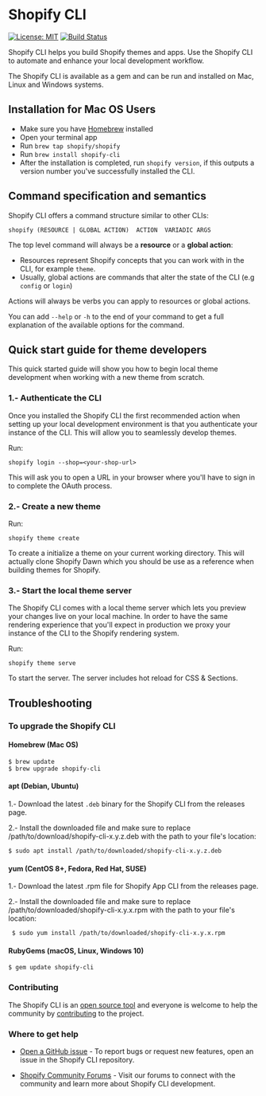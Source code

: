 # Shopify CLI

[![License: MIT](https://img.shields.io/badge/License-MIT-green.svg)](LICENSE.md)
[![Build Status](https://github.com/Shopify/shopify-cli/workflows/CI/badge.svg)](https://github.com/Shopify/shopify-cli/actions)


Shopify CLI helps you build Shopify themes and apps. Use the Shopify CLI to automate and enhance your local development workflow.

The Shopify CLI is available as a gem and can be run and installed on Mac, Linux and Windows systems. 

## Installation for Mac OS Users

- Make sure you have [Homebrew](https://brew.sh/) installed
- Open your terminal app
- Run `brew tap shopify/shopify`
- Run `brew install shopify-cli`
- After the installation is completed, run `shopify version`, if this outputs a version number you've successfully installed the CLI.

## Command specification and semantics

Shopify CLI offers a command structure similar to other CLIs:

`shopify (RESOURCE | GLOBAL ACTION)  ACTION  VARIADIC ARGS`

The top level command will always be a **resource** or a **global action**:

- Resources represent Shopify concepts that you can work with in the CLI, for example `theme`.
- Usually, global actions are commands that alter the state of the CLI (e.g `config` or `login`)

Actions will always be verbs you can apply to resources or global actions.

You can add `--help` or `-h` to the end of your command to get a full explanation of the available options for the command.

## Quick start guide for theme developers

This quick started guide will show you how to begin local theme development when working with a new theme from scratch.

### 1.- Authenticate the CLI

Once you installed the Shopify CLI the first recommended action when setting up your local development environment is that you authenticate your instance of the CLI. This will allow you to seamlessly develop themes.

Run:

`shopify login --shop=<your-shop-url>`

This will ask you to open a URL in your browser where you'll have to sign in to complete the OAuth process.

### 2.- Create a new theme

Run:

`shopify theme create`

To create a initialize a theme on your current working directory. This will actually clone Shopify Dawn which you should be use as a reference when building themes for Shopify.

### 3.- Start the local theme server

The Shopify CLI comes with a local theme server which lets you preview your changes live on your local machine. In order to have the same rendering experience that you'll expect in production we proxy your instance of the CLI to the Shopify rendering system.

Run:

`shopify theme serve`

To start the server. The server includes hot reload for CSS & Sections.

## Troubleshooting

### To upgrade the Shopify CLI

#### Homebrew (Mac OS)

```shell
$ brew update
$ brew upgrade shopify-cli
```

#### apt (Debian, Ubuntu)

1.- Download the latest `.deb` binary for the Shopify CLI from the releases page.

2.- Install the downloaded file and make sure to replace /path/to/download/shopify-cli-x.y.z.deb with the path to your file's location:

```shell
$ sudo apt install /path/to/downloaded/shopify-cli-x.y.z.deb
```

#### yum (CentOS 8+, Fedora, Red Hat, SUSE)

1.- Download the latest .rpm file for Shopify App CLI from the releases page.

2.- Install the downloaded file and make sure to replace /path/to/downloaded/shopify-cli-x.y.x.rpm with the path to your file's location:

```shell
 $ sudo yum install /path/to/downloaded/shopify-cli-x.y.x.rpm
```

#### RubyGems (macOS, Linux, Windows 10)

```shell
$ gem update shopify-cli
```

### Contributing

The Shopify CLI is an [open source tool](https://github.com/Shopify/shopify-cli/blob/master/.github/LICENSE.md) and everyone is welcome to help the community by [contributing](https://github.com/Shopify/shopify-cli/blob/master/.github/CONTRIBUTING.md) to the project.

### Where to get help

- [Open a GitHub issue](https://github.com/Shopify/shopify-cli/issues) - To report bugs or request new features, open an issue in the Shopify CLI repository.

- [Shopify Community Forums](https://community.shopify.com/) - Visit our forums to connect with the community and learn more about Shopify CLI development.

